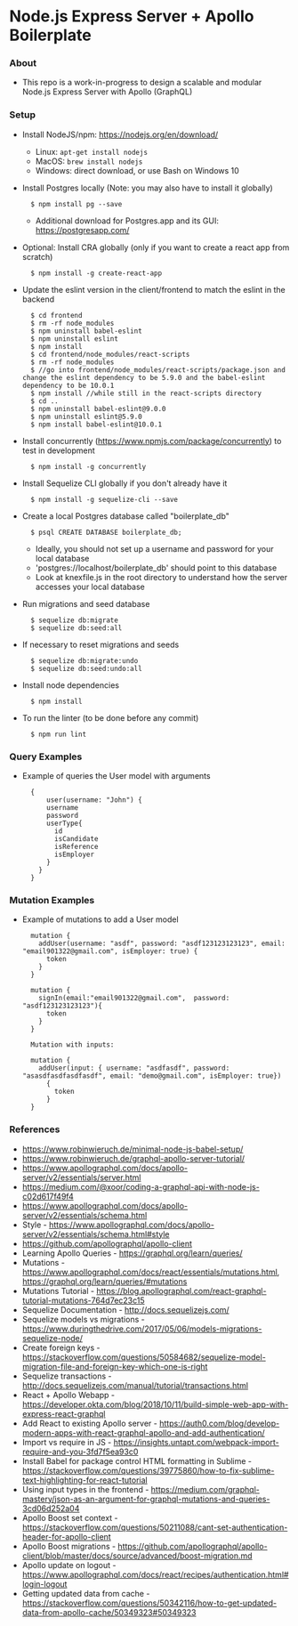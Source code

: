 # Node.js Express Server + Apollo Boilerplate

### About

* This repo is a work-in-progress to design a scalable and modular Node.js Express Server with Apollo (GraphQL)

### Setup
* Install NodeJS/npm: https://nodejs.org/en/download/
    * Linux: `apt-get install nodejs`
    * MacOS: `brew install nodejs`
    * Windows: direct download, or use Bash on Windows 10

* Install Postgres locally (Note: you may also have to install it globally)
         
        $ npm install pg --save

    * Additional download for Postgres.app and its GUI: https://postgresapp.com/

* Optional: Install CRA globally (only if you want to create a react app from scratch)
         
        $ npm install -g create-react-app

* Update the eslint version in the client/frontend to match the eslint in the backend
         
        $ cd frontend
        $ rm -rf node_modules
        $ npm uninstall babel-eslint
        $ npm uninstall eslint
        $ npm install
        $ cd frontend/node_modules/react-scripts
        $ rm -rf node_modules
        $ //go into frontend/node_modules/react-scripts/package.json and change the eslint dependency to be 5.9.0 and the babel-eslint dependency to be 10.0.1
        $ npm install //while still in the react-scripts directory
        $ cd ..
        $ npm uninstall babel-eslint@9.0.0
        $ npm uninstall eslint@5.9.0
        $ npm install babel-eslint@10.0.1

* Install concurrently (https://www.npmjs.com/package/concurrently) to test in development

        $ npm install -g concurrently

* Install Sequelize CLI globally if you don't already have it
         
        $ npm install -g sequelize-cli --save

* Create a local Postgres database called "boilerplate_db"
        
        $ psql CREATE DATABASE boilerplate_db;

    * Ideally, you should not set up a username and password for your local database
    * 'postgres://localhost/boilerplate_db' should point to this database
    * Look at knexfile.js in the root directory to understand how the server accesses your local database 

* Run migrations and seed database
        
        $ sequelize db:migrate
        $ sequelize db:seed:all

* If necessary to reset migrations and seeds 

        $ sequelize db:migrate:undo
        $ sequelize db:seed:undo:all

* Install node dependencies
    
        $ npm install 
        
* To run the linter (to be done before any commit)
    
        $ npm run lint 
   

### Query Examples
* Example of queries the User model with arguments

        {
            user(username: "John") {
            username
            password
            userType{
              id
              isCandidate
              isReference
              isEmployer
            }
          }
        }
        
### Mutation Examples
* Example of mutations to add a User model 

        mutation {
          addUser(username: "asdf", password: "asdf123123123123", email: "email901322@gmail.com", isEmployer: true) {
            token
          }
        }

        mutation {
          signIn(email:"email901322@gmail.com",  password: "asdf123123123123"){
            token
          }
        } 

        Mutation with inputs:
        
        mutation {
          addUser(input: { username: "asdfasdf", password: "asasdfasdfasdfasdf", email: "demo@gmail.com", isEmployer: true})
            {
              token
            }
        }

### References
* https://www.robinwieruch.de/minimal-node-js-babel-setup/
* https://www.robinwieruch.de/graphql-apollo-server-tutorial/
* https://www.apollographql.com/docs/apollo-server/v2/essentials/server.html
* https://medium.com/@xoor/coding-a-graphql-api-with-node-js-c02d617f49f4
* https://www.apollographql.com/docs/apollo-server/v2/essentials/schema.html
* Style - https://www.apollographql.com/docs/apollo-server/v2/essentials/schema.html#style
* https://github.com/apollographql/apollo-client
* Learning Apollo Queries - https://graphql.org/learn/queries/
* Mutations - https://www.apollographql.com/docs/react/essentials/mutations.html, https://graphql.org/learn/queries/#mutations
* Mutations Tutorial - https://blog.apollographql.com/react-graphql-tutorial-mutations-764d7ec23c15
* Sequelize Documentation - http://docs.sequelizejs.com/
* Sequelize models vs migrations - https://www.duringthedrive.com/2017/05/06/models-migrations-sequelize-node/
* Create foreign keys - https://stackoverflow.com/questions/50584682/sequelize-model-migration-file-and-foreign-key-which-one-is-right
* Sequelize transactions - http://docs.sequelizejs.com/manual/tutorial/transactions.html
* React + Apollo Webapp - https://developer.okta.com/blog/2018/10/11/build-simple-web-app-with-express-react-graphql
* Add React to existing Apollo server - https://auth0.com/blog/develop-modern-apps-with-react-graphql-apollo-and-add-authentication/
* Import vs require in JS - https://insights.untapt.com/webpack-import-require-and-you-3fd7f5ea93c0
* Install Babel for package control HTML formatting in Sublime - https://stackoverflow.com/questions/39775860/how-to-fix-sublime-text-highlighting-for-react-tutorial
* Using input types in the frontend - https://medium.com/graphql-mastery/json-as-an-argument-for-graphql-mutations-and-queries-3cd06d252a04
* Apollo Boost set context - https://stackoverflow.com/questions/50211088/cant-set-authentication-header-for-apollo-client
* Apollo Boost migrations - https://github.com/apollographql/apollo-client/blob/master/docs/source/advanced/boost-migration.md
* Apollo update on logout - https://www.apollographql.com/docs/react/recipes/authentication.html#login-logout
* Getting updated data from cache - https://stackoverflow.com/questions/50342116/how-to-get-updated-data-from-apollo-cache/50349323#50349323